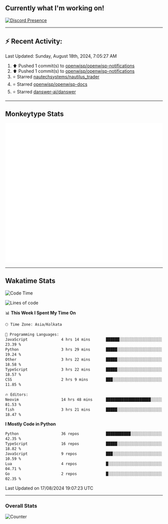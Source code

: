 ## Currently what I'm working on!
[![Discord Presence](https://lanyard.cnrad.dev/api/534981034400284712)](https://discord.com/users/534981034400284712)

---

## :zap: Recent Activity:
<!--RECENT_ACTIVITY:last_update-->
Last Updated: Sunday, August 18th, 2024, 7:05:27 AM
<!--RECENT_ACTIVITY:last_update_end-->
<!--RECENT_ACTIVITY:start-->
1. ⬆️ Pushed 1 commit(s) to [openwisp/openwisp-notifications](https://github.com/openwisp/openwisp-notifications)<br>
2. ⬆️ Pushed 1 commit(s) to [openwisp/openwisp-notifications](https://github.com/openwisp/openwisp-notifications)<br>
3. ⭐ Starred [nautechsystems/nautilus_trader](https://github.com/nautechsystems/nautilus_trader)<br>
4. ⭐ Starred [openwisp/openwisp-docs](https://github.com/openwisp/openwisp-docs)<br>
5. ⭐ Starred [danswer-ai/danswer](https://github.com/danswer-ai/danswer)<br>
<!--RECENT_ACTIVITY:end-->

---

## Monkeytype Stats
<a href="https://monkeytype.com/profile/dhanus">
  <img src="https://raw.githubusercontent.com/Dhanus3133/Dhanus3133/monkeytype/monkeytype-lb.svg" alt="Monkeytype Profile" />
</a>

---

## Wakatime Stats
<!--START_SECTION:waka-->
![Code Time](http://img.shields.io/badge/Code%20Time-2%2C089%20hrs%2022%20mins-blue)

![Lines of code](https://img.shields.io/badge/From%20Hello%20World%20I%27ve%20Written-5.8%20million%20lines%20of%20code-blue)

📊 **This Week I Spent My Time On** 

```text
🕑︎ Time Zone: Asia/Kolkata

💬 Programming Languages: 
JavaScript               4 hrs 14 mins       ██████░░░░░░░░░░░░░░░░░░░   23.39 % 
Python                   3 hrs 29 mins       █████░░░░░░░░░░░░░░░░░░░░   19.24 % 
Other                    3 hrs 22 mins       █████░░░░░░░░░░░░░░░░░░░░   18.58 % 
TypeScript               3 hrs 22 mins       █████░░░░░░░░░░░░░░░░░░░░   18.57 % 
CSS                      2 hrs 9 mins        ███░░░░░░░░░░░░░░░░░░░░░░   11.85 % 

🔥 Editors: 
Neovim                   14 hrs 48 mins      ████████████████████░░░░░   81.53 % 
fish                     3 hrs 21 mins       █████░░░░░░░░░░░░░░░░░░░░   18.47 % 
```

**I Mostly Code in Python** 

```text
Python                   36 repos            ███████████░░░░░░░░░░░░░░   42.35 % 
TypeScript               16 repos            █████░░░░░░░░░░░░░░░░░░░░   18.82 % 
JavaScript               9 repos             ███░░░░░░░░░░░░░░░░░░░░░░   10.59 % 
Lua                      4 repos             █░░░░░░░░░░░░░░░░░░░░░░░░   04.71 % 
Go                       2 repos             █░░░░░░░░░░░░░░░░░░░░░░░░   02.35 % 
```




 Last Updated on 17/08/2024 19:07:23 UTC
<!--END_SECTION:waka-->
---

### Overall Stats

<img src="https://moe-counter.glitch.me/get/@Dhanus3133?theme=asoul" alt="Counter" />

